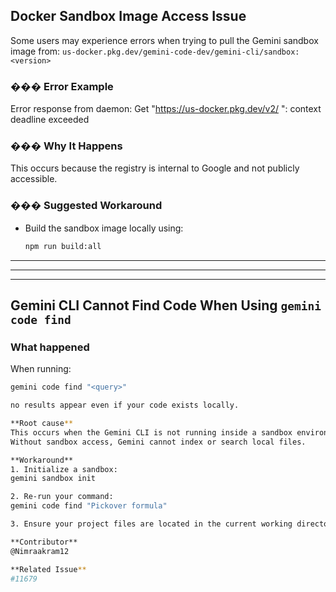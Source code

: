 ## Docker Sandbox Image Access Issue

Some users may experience errors when trying to pull the Gemini sandbox image
from: `us-docker.pkg.dev/gemini-code-dev/gemini-cli/sandbox:<version>`

### ��� Error Example

Error response from daemon: Get "https://us-docker.pkg.dev/v2/ ": context
deadline exceeded

### ��� Why It Happens

This occurs because the registry is internal to Google and not publicly
accessible.

### ��� Suggested Workaround

- Build the sandbox image locally using:
  ```bash
  npm run build:all

---

---

---

## Gemini CLI Cannot Find Code When Using `gemini code find`

### What happened

When running:

```bash
gemini code find "<query>"

no results appear even if your code exists locally.

**Root cause**
This occurs when the Gemini CLI is not running inside a sandbox environment (gemini sandbox init).
Without sandbox access, Gemini cannot index or search local files.

**Workaround**
1. Initialize a sandbox:
gemini sandbox init

2. Re-run your command:
gemini code find "Pickover formula"

3. Ensure your project files are located in the current working directory.

**Contributor**
@Nimraakram12

**Related Issue**
#11679
```
